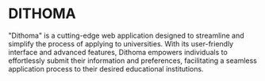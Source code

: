 # DITHOMA
"Dithoma" is a cutting-edge web application designed to streamline and simplify the process of applying to universities. With its user-friendly interface and advanced features, Dithoma empowers individuals to effortlessly submit their information and preferences, facilitating a seamless application process to their desired educational institutions.
